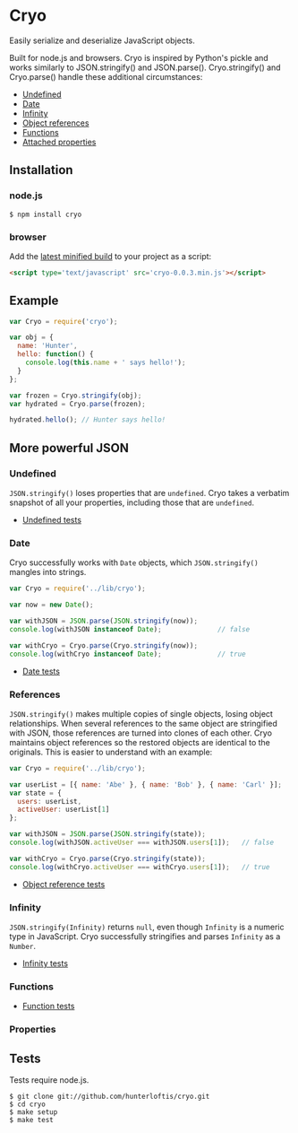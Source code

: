 # Cryo

Easily serialize and deserialize JavaScript objects.

Built for node.js and browsers. Cryo is inspired by Python's pickle and works similarly to JSON.stringify() and JSON.parse().
Cryo.stringify() and Cryo.parse() handle these additional circumstances:

- [Undefined](#undefined)
- [Date](#date)
- [Infinity](#infinity)
- [Object references](#references)
- [Functions](#functions)
- [Attached properties](#properties)

## Installation

### node.js

```
$ npm install cryo
```

### browser

Add the [latest minified build](https://github.com/hunterloftis/cryo/tree/master/build) to your project as a script:

```html
<script type='text/javascript' src='cryo-0.0.3.min.js'></script>
```

## Example

```js
var Cryo = require('cryo');

var obj = {
  name: 'Hunter',
  hello: function() {
    console.log(this.name + ' says hello!');
  }
};

var frozen = Cryo.stringify(obj);
var hydrated = Cryo.parse(frozen);

hydrated.hello(); // Hunter says hello!
```

## More powerful JSON

### Undefined

`JSON.stringify()` loses properties that are `undefined`.
Cryo takes a verbatim snapshot of all your properties, including those that are `undefined`.

- [Undefined tests](https://github.com/hunterloftis/cryo/blob/master/test/null.test.js)

### Date

Cryo successfully works with `Date` objects, which `JSON.stringify()` mangles into strings.

```js
var Cryo = require('../lib/cryo');

var now = new Date();

var withJSON = JSON.parse(JSON.stringify(now));
console.log(withJSON instanceof Date);              // false

var withCryo = Cryo.parse(Cryo.stringify(now));
console.log(withCryo instanceof Date);              // true
```

- [Date tests](https://github.com/hunterloftis/cryo/blob/master/test/date.test.js)

### References

`JSON.stringify()` makes multiple copies of single objects, losing object relationships.
When several references to the same object are stringified with JSON, those references are turned into clones of each other.
Cryo maintains object references so the restored objects are identical to the originals.
This is easier to understand with an example:

```js
var Cryo = require('../lib/cryo');

var userList = [{ name: 'Abe' }, { name: 'Bob' }, { name: 'Carl' }];
var state = {
  users: userList,
  activeUser: userList[1]
};

var withJSON = JSON.parse(JSON.stringify(state));
console.log(withJSON.activeUser === withJSON.users[1]);   // false

var withCryo = Cryo.parse(Cryo.stringify(state));
console.log(withCryo.activeUser === withCryo.users[1]);   // true
```

- [Object reference tests](https://github.com/hunterloftis/cryo/blob/master/test/complex.test.js)

### Infinity

`JSON.stringify(Infinity)` returns `null`, even though `Infinity` is a numeric type in JavaScript.
Cryo successfully stringifies and parses `Infinity` as a `Number`.

- [Infinity tests](https://github.com/hunterloftis/cryo/blob/master/test/number.test.js)

### Functions

- [Function tests](https://github.com/hunterloftis/cryo/blob/master/test/function.test.js)

### Properties



## Tests

Tests require node.js.

```
$ git clone git://github.com/hunterloftis/cryo.git
$ cd cryo
$ make setup
$ make test
```